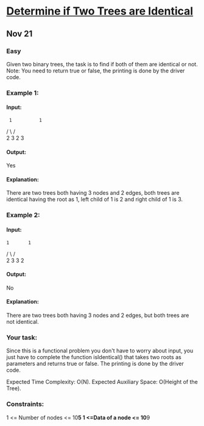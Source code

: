 # [Determine if Two Trees are Identical](https://www.geeksforgeeks.org/problems/determine-if-two-trees-are-identical/1)
## Nov 21
### Easy

Given two binary trees, the task is to find if both of them are identical or not.
Note: You need to return true or false, the printing is done by the driver code.

### Example 1:

#### Input:
     1          1
   /   \      /   \
  2     3    2     3

#### Output: 
Yes

#### Explanation: 
There are two trees both having 3 nodes and 2 edges, both trees are identical having the root as 1, left
child of 1 is 2 and right child of 1 is 3.

### Example 2:

#### Input:
    1       1
  /  \     /  \
 2    3   3    2

#### Output: 
No

#### Explanation:
There are two trees both having 3 nodes and 2 edges, but both trees are not identical.

### Your task:
Since this is a functional problem you don't have to worry about input, you just have to complete the function isIdentical() that takes two roots as parameters and returns true or false. The printing is done by the driver code.

Expected Time Complexity: O(N).
Expected Auxiliary Space: O(Height of the Tree).

### Constraints:
1 <= Number of nodes <= 10**5
1 <=Data of a node <= 10**9